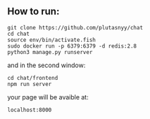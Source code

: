 ## How to run:
```
git clone https://github.com/plutasnyy/chat
cd chat
source env/bin/activate.fish
sudo docker run -p 6379:6379 -d redis:2.8
python3 manage.py runserver
```
and in the second window:
```
cd chat/frontend
npm run server
```
your page will be avaible at:
```
localhost:8000
```